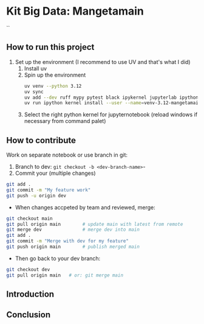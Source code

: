 # Kit Big Data: Mangetamain
``
## How to run this project

1. Set up the environment (I recommend to use UV and that's what I did)
   1. Install uv
   2. Spin up the environment
        ```bash
        uv venv --python 3.12         
        uv sync
        uv add --dev ruff mypy pytest black ipykernel jupyterlab ipython
        uv run ipython kernel install --user --name=venv-3.12-mangetamain --display-name "Python 3.12 (mangetamain)"
        ```
    3. Select the right python kernel for jupyternotebook (reload windows if necessary from command palet)

## How to contribute

Work on separate notebook or use branch in git: 
1. Branch to dev: `git checkout -b <dev-branch-name>`-
2. Commit your (multiple changes) 
```bash
git add .
git commit -m "My feature work"
git push -u origin dev
```
- When changes accpeted by team and reviewed, merge: 
```bash
git checkout main
git pull origin main        # update main with latest from remote
git merge dev               # merge dev into main
git add .
git commit -m "Merge with dev for my feature"
git push origin main        # publish merged main
```
- Then go back to your dev branch: 
```bash
git checkout dev
git pull origin main   # or: git merge main
```

## Introduction

## Conclusion
